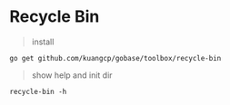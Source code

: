 # Recycle Bin

> install

`go get github.com/kuangcp/gobase/toolbox/recycle-bin`

> show help and init dir

`recycle-bin -h`

